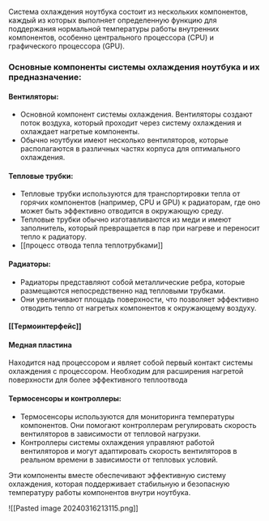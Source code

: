 Система охлаждения ноутбука состоит из нескольких компонентов, каждый из которых выполняет определенную функцию для поддержания нормальной температуры работы внутренних компонентов, особенно центрального процессора (CPU) и графического процессора (GPU). 
### Основные компоненты системы охлаждения ноутбука и их предназначение:

#### Вентиляторы:
    
- Основной компонент системы охлаждения. Вентиляторы создают поток воздуха, который проходит через систему охлаждения и охлаждает нагретые компоненты.
- Обычно ноутбуки имеют несколько вентиляторов, которые располагаются в различных частях корпуса для оптимального охлаждения.
#### Тепловые трубки:
- Тепловые трубки используются для транспортировки тепла от горячих компонентов (например, CPU и GPU) к радиаторам, где оно может быть эффективно отводится в окружающую среду.
- Тепловые трубки обычно изготавливаются из меди и имеют заполнитель, который превращается в пар при нагреве и переносит тепло к радиатору.
- [[процесс отвода тепла теплотрубками]]
#### Радиаторы:
- Радиаторы представляют собой металлические ребра, которые размещаются непосредственно над тепловыми трубками.
- Они увеличивают площадь поверхности, что позволяет эффективно отводить тепло от нагретых компонентов к окружающему воздуху.
#### [[Термоинтерфейс]]
#### Медная пластина
Находится над процессором и являет собой первый контакт системы охлаждения с процессором. Необходим для расширения нагретой поверхности для более эффективного теплоотвода

#### Термосенсоры и контроллеры:
- Термосенсоры используются для мониторинга температуры компонентов. Они помогают контроллерам регулировать скорость вентиляторов в зависимости от тепловой нагрузки.
- Контроллеры системы охлаждения управляют работой вентиляторов и могут адаптировать скорость вентиляторов в реальном времени в зависимости от тепловых условий.

Эти компоненты вместе обеспечивают эффективную систему охлаждения, которая поддерживает стабильную и безопасную температуру работы компонентов внутри ноутбука.

![[Pasted image 20240316213115.png]]